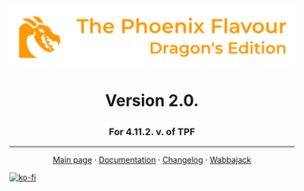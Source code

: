 ![image](images/Banner.webp)
# <p align="center">Version 2.0.</p>
### <p align="center">For 4.11.2. v. of TPF</p>

---

<p align="center">
  <a href="https://www.nexusmods.com/skyrimspecialedition/mods/51973">Main page</a> ·
  <a href="DOCUMENTATION.md">Documentation</a> ·
  <a href="https://github.com/DragonBlame/tpf-dragons-edition/releases">Changelog</a> ·
  <a href="WABBAJACK.md">Wabbajack</a>
</p>

[![ko-fi](https://ko-fi.com/img/githubbutton_sm.svg)](https://ko-fi.com/H2H6ABHYO)





